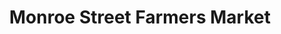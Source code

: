 ---
title: "Monroe Street Farmers Market"
url: /madison/monroe-street-farmers-market/
shop: Hofladen
---